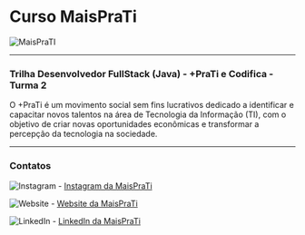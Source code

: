 # Curso MaisPraTi

![MaisPraTI](https://media.licdn.com/dms/image/v2/C4D1BAQE-hgWmZw6vMQ/company-background_10000/company-background_10000/0/1594408985136/maisprati_cover?e=2147483647&v=beta&t=O6ZZa3jETSjW2xJveLKOoowLAMpnPwwJLePTvaOoYVw)

------------------------------------------------------------------


### Trilha Desenvolvedor FullStack (Java) - +PraTi e Codifica - Turma 2


O +PraTi é um movimento social sem fins lucrativos dedicado a identificar e capacitar novos talentos na área de Tecnologia da Informação (TI), com o objetivo de criar novas oportunidades econômicas e transformar a percepção da tecnologia na sociedade.


------------------------------------------------------------------

### Contatos


![Instagram](https://i.imgur.com/7GXXik6.png)  - [Instagram da MaisPraTi](https://www.instagram.com/maisprati/)

![Website](https://i.imgur.com/sfE08x7.png) - [Website da MaisPraTi](https://www.maisprati.com.br/)

![LinkedIn](https://i.imgur.com/JS0zkAc.png) - [LinkedIn da MaisPraTi](https://www.linkedin.com/company/maisprati/)

